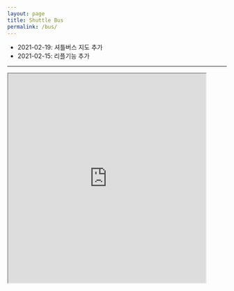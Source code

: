 ```yaml
---
layout: page
title: Shuttle Bus
permalink: /bus/
---
```


* 2021-02-19: 셔틀버스 지도 추가
* 2021-02-15: 리플기능 추가

-----
<iframe src="https://www.google.com/maps/d/edit?mid=16XmMZkf2_W6bPFprc6d3Etjq1g8K-ceN&usp=sharing" width="90%" height="480"></iframe>